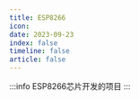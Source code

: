 ```yaml
---
title: ESP8266
icon: 
date: 2023-09-23
index: false
timeline: false
article: false
---
```


:::info
ESP8266芯片开发的项目
:::

<AutoCatalog />